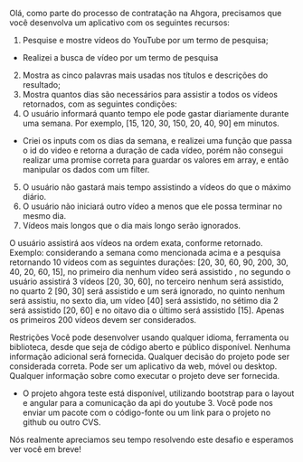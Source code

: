 Olá, como parte do processo de contratação na Ahgora, precisamos que você desenvolva um aplicativo com os seguintes recursos:
1) Pesquise e mostre vídeos do YouTube por um termo de pesquisa;
- Realizei a busca de vídeo por um termo de pesquisa
2) Mostra as cinco palavras mais usadas nos títulos e descrições do resultado;
3) Mostra quantos dias são necessários para assistir a todos os vídeos retornados, com as seguintes condições:
4) O usuário informará quanto tempo ele pode gastar diariamente durante uma semana. Por exemplo, [15, 120, 30, 150, 20, 40, 90] em minutos.
- Criei os inputs com os dias da semana, e realizei uma função que passa o id do video e retorna a duração de cada vídeo, porém não consegui realizar uma promise correta para guardar os valores em array, e então manipular os dados com um filter.
5) O usuário não gastará mais tempo assistindo a vídeos do que o máximo diário.
6) O usuário não iniciará outro vídeo a menos que ele possa terminar no mesmo dia.
7) Vídeos mais longos que o dia mais longo serão ignorados.

O usuário assistirá aos vídeos na ordem exata, conforme retornado.
Exemplo: considerando a semana como mencionada acima e a pesquisa retornando 10 vídeos com as seguintes durações: [20, 30, 60, 90, 200, 30, 40, 20, 60, 15], no primeiro dia nenhum vídeo será assistido , no segundo o usuário assistirá 3 vídeos [20, 30, 60], no terceiro nenhum será assistido, no quarto 2 [90, 30] será assistido e um será ignorado, no quinto nenhum será assistiu, no sexto dia, um vídeo [40] será assistido, no sétimo dia 2 será assistido [20, 60] e no oitavo dia o último será assistido [15].
Apenas os primeiros 200 vídeos devem ser considerados.

Restrições
Você pode desenvolver usando qualquer idioma, ferramenta ou biblioteca, desde que seja de código aberto e público disponível.
Nenhuma informação adicional será fornecida. Qualquer decisão do projeto pode ser considerada correta.
Pode ser um aplicativo da web, móvel ou desktop.
Qualquer informação sobre como executar o projeto deve ser fornecida.
- O projeto ahgora teste está disponível, utilizando bootstrap para o layout e angular para a comunicação da api do youtube 3.
Você pode nos enviar um pacote com o código-fonte ou um link para o projeto no github ou outro CVS.

Nós realmente apreciamos seu tempo resolvendo este desafio e esperamos ver você em breve!
